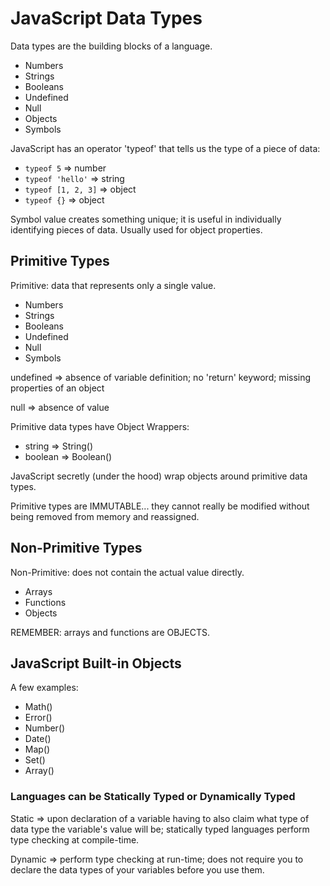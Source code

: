 # JavaScript Data Types

Data types are the building blocks of a language.

* Numbers
* Strings
* Booleans
* Undefined
* Null
* Objects
* Symbols

JavaScript has an operator 'typeof' that tells us the type of a piece of data:

   * `typeof 5` =>  number
   * `typeof 'hello'` =>  string
   * `typeof [1, 2, 3]` =>  object
   * `typeof {}` =>  object



Symbol value creates something unique; it is useful in individually identifying pieces of data. Usually used for object properties.


## Primitive Types

Primitive: data that represents only a single value.

* Numbers
* Strings
* Booleans
* Undefined
* Null
* Symbols

undefined => absence of variable definition; no 'return' keyword; missing properties of an object

null => absence of value

Primitive data types have Object Wrappers:
 * string => String()
 * boolean => Boolean()

JavaScript secretly (under the hood) wrap objects around primitive data types. 

Primitive types are IMMUTABLE... they cannot really be modified without being removed from memory and reassigned. 


## Non-Primitive Types

Non-Primitive: does not contain the actual value directly. 

* Arrays
* Functions
* Objects

REMEMBER: arrays and functions are OBJECTS.

## JavaScript Built-in Objects

A few examples:
* Math()
* Error()
* Number()
* Date()
* Map()
* Set()
* Array()


### Languages can be Statically Typed or Dynamically Typed

Static => upon declaration of a variable having to also claim what type of data type the variable's value will be; statically typed languages perform type checking at compile-time. 

Dynamic => perform type checking at run-time; does not require you to declare the data types of your variables before you use them. 